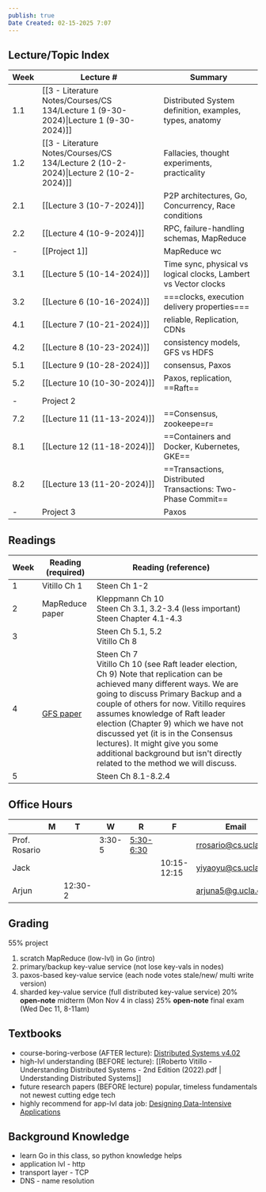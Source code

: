 ```yaml
---
publish: true
Date Created: 02-15-2025 7:07
---
```

## Lecture/Topic Index

| Week | Lecture #                                                                            | Summary                                                         |
| ---- | ------------------------------------------------------------------------------------ | --------------------------------------------------------------- |
| 1.1  | [[3 - Literature Notes/Courses/CS 134/Lecture 1 (9-30-2024)\|Lecture 1 (9-30-2024)]] | Distributed System definition, examples, types, anatomy         |
| 1.2  | [[3 - Literature Notes/Courses/CS 134/Lecture 2 (10-2-2024)\|Lecture 2 (10-2-2024)]] | Fallacies, thought experiments, practicality                    |
| 2.1  | [[Lecture 3 (10-7-2024)]]                                                            | P2P architectures, Go, Concurrency, Race conditions             |
| 2.2  | [[Lecture 4 (10-9-2024)]]                                                            | RPC, failure-handling schemas, MapReduce                        |
| -    | [[Project 1]]                                                                        | MapReduce wc                                                    |
| 3.1  | [[Lecture 5 (10-14-2024)]]                                                           | Time sync, physical vs logical clocks, Lambert vs Vector clocks |
| 3.2  | [[Lecture 6 (10-16-2024)]]                                                           | ===clocks, execution delivery properties===                     |
| 4.1  | [[Lecture 7 (10-21-2024)]]                                                           | reliable, Replication, CDNs                                     |
| 4.2  | [[Lecture 8 (10-23-2024)]]                                                           | consistency models, GFS vs HDFS                                 |
| 5.1  | [[Lecture 9 (10-28-2024)]]                                                           | consensus, Paxos                                                |
| 5.2  | [[Lecture 10 (10-30-2024)]]                                                          | Paxos, replication, ==Raft==                                    |
| -    | Project 2                                                                            |                                                                 |
| 7.2  | [[Lecture 11 (11-13-2024)]]                                                          | ==Consensus, zookeepe=r=                                        |
| 8.1  | [[Lecture 12 (11-18-2024)]]                                                          | ==Containers and Docker, Kubernetes, GKE==                      |
| 8.2  | [[Lecture 13 (11-20-2024)]]                                                          | ==Transactions, Distributed Transactions: Two-Phase Commit==    |
| -    | Project 3                                                                            | Paxos                                                           |
## Readings

| Week | Reading (required)                                                                                           | Reading (reference)                                                                                                                                                                                                                                                                                                                                                                                                                             |     |
| ---- | ------------------------------------------------------------------------------------------------------------ | ----------------------------------------------------------------------------------------------------------------------------------------------------------------------------------------------------------------------------------------------------------------------------------------------------------------------------------------------------------------------------------------------------------------------------------------------- | --- |
| 1    | Vitillo Ch 1                                                                                                 | Steen Ch 1-2                                                                                                                                                                                                                                                                                                                                                                                                                                    |     |
| 2    | MapReduce paper                                                                                              | Kleppmann Ch 10<br>Steen Ch 3.1, 3.2-3.4 (less important) <br>Steen Chapter 4.1-4.3                                                                                                                                                                                                                                                                                                                                                             |     |
| 3    |                                                                                                              | Steen Ch 5.1, 5.2 <br>Vitillo Ch 8                                                                                                                                                                                                                                                                                                                                                                                                              |     |
| 4    | <br>[GFS paper](https://static.googleusercontent.com/media/research.google.com/en//archive/gfs-sosp2003.pdf) | Steen Ch 7<br>Vitillo Ch 10 (see Raft leader election, Ch 9) Note that replication can be achieved many different ways. We are going to discuss Primary Backup and a couple of others for now. Vitillo requires assumes knowledge of Raft leader election (Chapter 9) which we have not discussed yet (it is in the Consensus lectures). It might give you some additional background but isn't directly related to the method we will discuss. |     |
| 5    |                                                                                                              | Steen Ch 8.1-8.2.4                                                                                                                                                                                                                                                                                                                                                                                                                              |     |

## Office Hours

|               | M   | T       | W      | R                                                | F           | Email                | Office        |
| ------------- | --- | ------- | ------ | ------------------------------------------------ | ----------- | -------------------- | ------------- |
| Prof. Rosario |     |         | 3:30-5 | [5:30-6:30](https://ucla.zoom.us/my/ryanrosario) |             | rrosario@cs.ucla.edu | Boelter 3531A |
| Jack          |     |         |        |                                                  | 10:15-12:15 | yiyaoyu@cs.ucla.edu  | Boelter 3278  |
| Arjun         |     | 12:30-2 |        |                                                  |             | arjuna5@g.ucla.edu   | Boelter 3286  |

## Grading
55% project
1. scratch MapReduce (low-lvl) in Go (intro)
2. primary/backup key-value service (not lose key-vals in nodes)
3. paxos-based key-value service (each node votes stale/new/ multi write version)
4. sharded key-value service (full distributed key-value service)
20% **open-note** midterm (Mon Nov 4 in class)
25% **open-note** final exam (Wed Dec 11, 8-11am)
## Textbooks
- course-boring-verbose (AFTER lecture): [Distributed Systems v4.02](https://www.distributed-systems.net/index.php/books/ds4/ds4-ebook/)
- high-lvl understanding (BEFORE lecture): [[Roberto Vitillo - Understanding Distributed Systems - 2nd Edition (2022).pdf | Understanding Distributed Systems]]
- future research papers (BEFORE lecture)
	popular, timeless fundamentals not newest cutting edge tech
- highly recommend for app-lvl data job: [Designing Data-Intensive Applications](https://learning.oreilly.com/videos/designing-data-intensive-applications/9781663728289/)
## Background Knowledge
- learn Go in this class, so python knowledge helps
- application lvl - http
- transport layer - TCP
- DNS - name resolution
